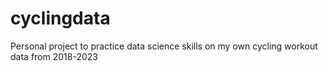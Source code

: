 # cyclingdata
Personal project to practice data science skills on my own cycling workout data from 2018-2023
